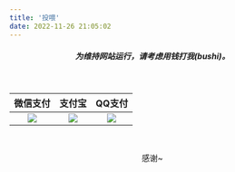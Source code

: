 ```yaml
---
title: '投喂'
date: 2022-11-26 21:05:02
---
```


<style>
th{
color:var(--text-color);
}
</style>

<div style="text-align: center;">
<h5 ><strong>为维持网站运行，请考虑用钱打我(bushi)。</strong></h5>
<br/>


<p><table style="text-align: center;">
<thead>
<tr>
<th>微信支付</th>
<th >支付宝</th>
<th>QQ支付</th>
</tr>
</thead>
<tbody>
<tr >
<td ><img  style="text-align: center;" src="https://pic.imgdb.cn/item/630aea3716f2c2beb1294251.jpg" /></td>
<td ><img  style="text-align: center;" src="https://pic.imgdb.cn/item/630aea6e16f2c2beb1295c1a.jpg" /></td>
<td ><img  style="text-align: center;" src="https://pic.imgdb.cn/item/630aea8016f2c2beb129632a.jpg" /></td>
</tr>
</tbody>
</table></p>
<br/>

<p>感谢~</p>

</div>
